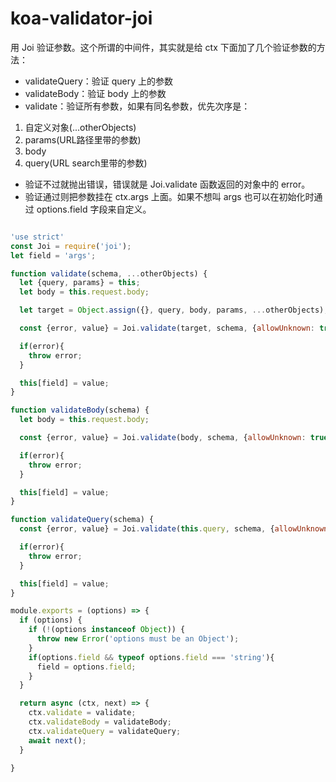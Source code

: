 # koa-validator-joi

用 Joi 验证参数。这个所谓的中间件，其实就是给 ctx 下面加了几个验证参数的方法：

- validateQuery：验证 query 上的参数
- validateBody：验证 body 上的参数
- validate：验证所有参数，如果有同名参数，优先次序是：
1. 自定义对象(...otherObjects)
2. params(URL路径里带的参数)
3. body
4. query(URL search里带的参数)

- 验证不过就抛出错误，错误就是 Joi.validate 函数返回的对象中的 error。
- 验证通过则把参数挂在 ctx.args 上面。如果不想叫 args 也可以在初始化时通过 options.field 字段来自定义。

```js

'use strict'
const Joi = require('joi');
let field = 'args';

function validate(schema, ...otherObjects) {
  let {query, params} = this;
  let body = this.request.body;

  let target = Object.assign({}, query, body, params, ...otherObjects); // 后面的会覆盖前面的

  const {error, value} = Joi.validate(target, schema, {allowUnknown: true});

  if(error){
    throw error;
  }

  this[field] = value;
}

function validateBody(schema) {
  let body = this.request.body;

  const {error, value} = Joi.validate(body, schema, {allowUnknown: true});

  if(error){
    throw error;
  }

  this[field] = value;
}

function validateQuery(schema) {
  const {error, value} = Joi.validate(this.query, schema, {allowUnknown: true});

  if(error){
    throw error;
  }

  this[field] = value;
}

module.exports = (options) => {
  if (options) {
    if (!(options instanceof Object)) {
      throw new Error('options must be an Object');
    }
    if(options.field && typeof options.field === 'string'){
      field = options.field;
    }
  }

  return async (ctx, next) => {
    ctx.validate = validate;
    ctx.validateBody = validateBody;
    ctx.validateQuery = validateQuery;
    await next();
  }

}
```